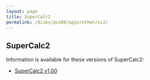 ```yaml
---
layout: page
title: SuperCalc2
permalink: /disks/pcx86/apps/other/sc2/
---
```


SuperCalc2
----------

Information is available for these versions of SuperCalc2:

* [SuperCalc2 v1.00](/disks/pcx86/apps/other/sc2/1.00/)
